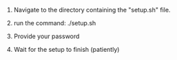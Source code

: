 1. Navigate to the directory containing the "setup.sh" file.
2. run the command:
        ./setup.sh
3. Provide your password

4. Wait for the setup to finish (patiently)
